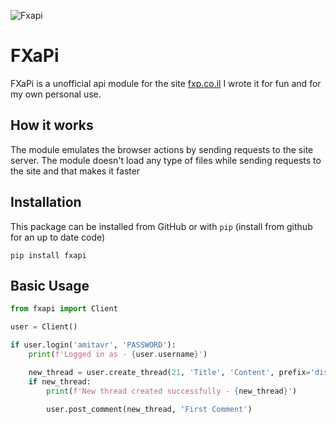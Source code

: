 ![Fxapi](https://i.imgur.com/42kJunI.png)

# FXaPi

FXaPi is a unofficial api module for the site [fxp.co.il](https://www.fxp.co.il)
I wrote it for fun and for my own personal use.

## How it works

The module emulates the browser actions by sending requests to the site server.
The module doesn't load any type of files while sending requests to the site and that makes it faster 

## Installation

This package can be installed from GitHub or with `pip` (install from github for an up to date code)
```
pip install fxapi
```

## Basic Usage
```python
from fxapi import Client

user = Client()

if user.login('amitavr', 'PASSWORD'):
	print(f'Logged in as - {user.username}')

	new_thread = user.create_thread(21, 'Title', 'Content', prefix='dis')
	if new_thread:
		print(f'New thread created successfully - {new_thread}')

		user.post_comment(new_thread, 'First Comment')

```
